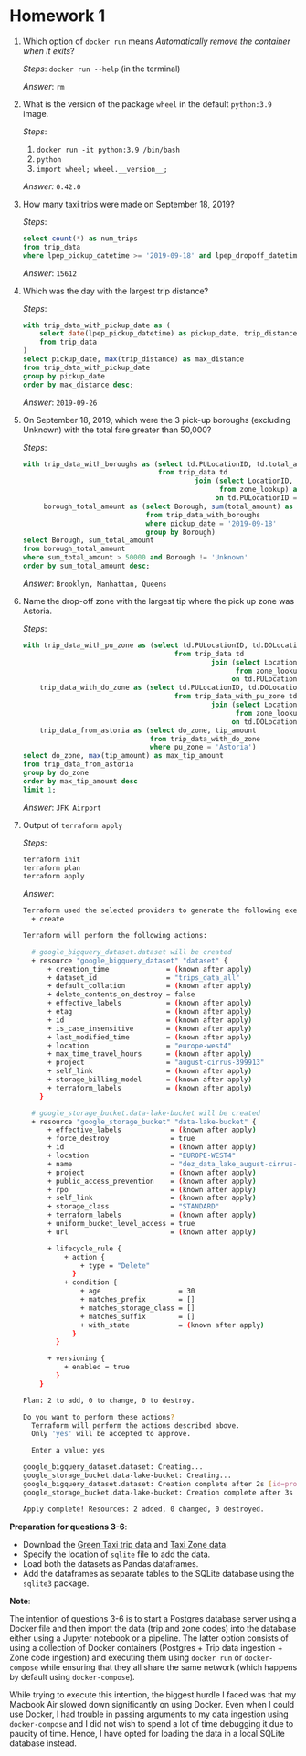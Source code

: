 # Homework 1

1. Which option of `docker run` means *Automatically remove the container when it exits*?
    
    *Steps*: `docker run --help` (in the terminal)
    
    *Answer*: `rm`
    
2. What is the version of the package `wheel` in the default `python:3.9` image.
    
    *Steps*:
    
    1. `docker run -it python:3.9 /bin/bash`
    2. `python` 
    3. `import wheel; wheel.__version__;`
    
    *Answer:* `0.42.0`
    
3. How many taxi trips were made on September 18, 2019?
    
    *Steps*:
    
    ```sql
    select count(*) as num_trips
    from trip_data
    where lpep_pickup_datetime >= '2019-09-18' and lpep_dropoff_datetime < '2019-09-19';
    ```
    
    *Answer*: `15612`
    
4. Which was the day with the largest trip distance?
    
    *Steps*:
    
    ```sql
    with trip_data_with_pickup_date as (
        select date(lpep_pickup_datetime) as pickup_date, trip_distance
        from trip_data
    )
    select pickup_date, max(trip_distance) as max_distance
    from trip_data_with_pickup_date
    group by pickup_date
    order by max_distance desc;
    ```
    
    *Answer*: `2019-09-26`
    
5. On September 18, 2019, which were the 3 pick-up boroughs (excluding Unknown) with the total fare greater than 50,000?
    
    *Steps*:
    
    ```sql
    with trip_data_with_boroughs as (select td.PULocationID, td.total_amount, tz.Borough, date(lpep_pickup_datetime) as pickup_date
                                     from trip_data td
                                              join (select LocationID, Borough
                                                    from zone_lookup) as tz
                                                   on td.PULocationID = tz.LocationID),
         borough_total_amount as (select Borough, sum(total_amount) as sum_total_amount
                                  from trip_data_with_boroughs
                                  where pickup_date = '2019-09-18'
                                  group by Borough)
    select Borough, sum_total_amount
    from borough_total_amount
    where sum_total_amount > 50000 and Borough != 'Unknown'
    order by sum_total_amount desc;
    ```
    
    *Answer*: `Brooklyn, Manhattan, Queens`
    
6. Name the drop-off zone with the largest tip where the pick up zone was Astoria.
    
    *Steps*:
    
    ```sql
    with trip_data_with_pu_zone as (select td.PULocationID, td.DOLocationId, td.tip_amount, tz.Zone as pu_zone
                                         from trip_data td
                                                  join (select LocationID, Zone
                                                        from zone_lookup) as tz
                                                       on td.PULocationID = tz.LocationID),
        trip_data_with_do_zone as (select td.PULocationID, td.DOLocationId, td.tip_amount, td.pu_zone, tz.Zone as do_zone
                                         from trip_data_with_pu_zone td
                                                  join (select LocationID, Zone
                                                        from zone_lookup) as tz
                                                       on td.DOLocationId = tz.LocationID),
        trip_data_from_astoria as (select do_zone, tip_amount
                                   from trip_data_with_do_zone
                                   where pu_zone = 'Astoria')
    select do_zone, max(tip_amount) as max_tip_amount
    from trip_data_from_astoria
    group by do_zone
    order by max_tip_amount desc
    limit 1;
    ```
    
    *Answer*: `JFK Airport`
    
7. Output of `terraform apply`
    
    *Steps*:
    
    ```bash
    terraform init
    terraform plan
    terraform apply
    ```
    
    *Answer*: 
    
    ```bash
    Terraform used the selected providers to generate the following execution plan. Resource actions are indicated with the following symbols:
      + create
    
    Terraform will perform the following actions:
    
      # google_bigquery_dataset.dataset will be created
      + resource "google_bigquery_dataset" "dataset" {
          + creation_time              = (known after apply)
          + dataset_id                 = "trips_data_all"
          + default_collation          = (known after apply)
          + delete_contents_on_destroy = false
          + effective_labels           = (known after apply)
          + etag                       = (known after apply)
          + id                         = (known after apply)
          + is_case_insensitive        = (known after apply)
          + last_modified_time         = (known after apply)
          + location                   = "europe-west4"
          + max_time_travel_hours      = (known after apply)
          + project                    = "august-cirrus-399913"
          + self_link                  = (known after apply)
          + storage_billing_model      = (known after apply)
          + terraform_labels           = (known after apply)
        }
    
      # google_storage_bucket.data-lake-bucket will be created
      + resource "google_storage_bucket" "data-lake-bucket" {
          + effective_labels            = (known after apply)
          + force_destroy               = true
          + id                          = (known after apply)
          + location                    = "EUROPE-WEST4"
          + name                        = "dez_data_lake_august-cirrus-399913"
          + project                     = (known after apply)
          + public_access_prevention    = (known after apply)
          + rpo                         = (known after apply)
          + self_link                   = (known after apply)
          + storage_class               = "STANDARD"
          + terraform_labels            = (known after apply)
          + uniform_bucket_level_access = true
          + url                         = (known after apply)
    
          + lifecycle_rule {
              + action {
                  + type = "Delete"
                }
              + condition {
                  + age                   = 30
                  + matches_prefix        = []
                  + matches_storage_class = []
                  + matches_suffix        = []
                  + with_state            = (known after apply)
                }
            }
    
          + versioning {
              + enabled = true
            }
        }
    
    Plan: 2 to add, 0 to change, 0 to destroy.
    
    Do you want to perform these actions?
      Terraform will perform the actions described above.
      Only 'yes' will be accepted to approve.
    
      Enter a value: yes
    
    google_bigquery_dataset.dataset: Creating...
    google_storage_bucket.data-lake-bucket: Creating...
    google_bigquery_dataset.dataset: Creation complete after 2s [id=projects/august-cirrus-399913/datasets/trips_data_all]
    google_storage_bucket.data-lake-bucket: Creation complete after 3s [id=dez_data_lake_august-cirrus-399913]
    
    Apply complete! Resources: 2 added, 0 changed, 0 destroyed.
    ```
    

**Preparation for questions 3-6**:

- Download the [Green Taxi trip data](https://d37ci6vzurychx.cloudfront.net/trip-data/green_tripdata_2019-09.parquet) and [Taxi Zone data](https://s3.amazonaws.com/nyc-tlc/misc/taxi+_zone_lookup.csv).
- Specify the location of `sqlite` file to add the data.
- Load both the datasets as Pandas dataframes.
- Add the dataframes as separate tables to the SQLite database using the `sqlite3` package.

**Note**:

The intention of questions 3-6 is to start a Postgres database server using a Docker file and then import the data (trip and zone codes) into the database either using a Jupyter notebook or a pipeline. The latter option consists of using a collection of Docker containers (Postgres + Trip data ingestion + Zone code ingestion) and executing them using `docker run` or `docker-compose` while ensuring that they all share the same network (which happens by default using `docker-compose`).

While trying to execute this intention, the biggest hurdle I faced was that my Macbook Air slowed down significantly on using Docker. Even when I could use Docker, I had trouble in passing arguments to my data ingestion using `docker-compose` and I did not wish to spend a lot of time debugging it due to paucity of time. Hence, I have opted for loading the data in a local SQLite database instead.